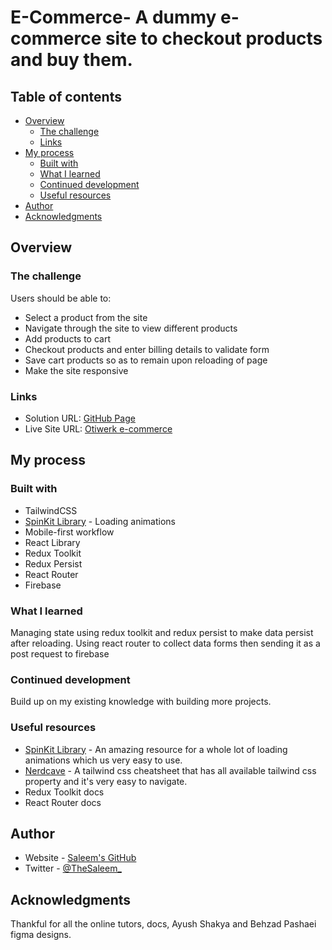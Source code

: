 # E-Commerce- A dummy e-commerce site to checkout products and buy them.
 

## Table of contents

- [Overview](#overview)
  - [The challenge](#the-challenge)
  - [Links](#links)
- [My process](#my-process)
  - [Built with](#built-with)
  - [What I learned](#what-i-learned)
  - [Continued development](#continued-development)
  - [Useful resources](#useful-resources)
- [Author](#author)
- [Acknowledgments](#acknowledgments)


## Overview

### The challenge

Users should be able to:

- Select a product from the site
- Navigate through the site to view different products
- Add products to cart
- Checkout products and enter billing details to validate form
- Save cart products so as to remain upon reloading of page
- Make the site responsive



### Links

- Solution URL: [GitHub Page](https://github.com/Thesaleem/e-commerce)
- Live Site URL: [Otiwerk e-commerce](https://e-commerce-s.netlify.app)

## My process

### Built with

- TailwindCSS
- [SpinKit Library](https://tobiasahlin.com/spinkit/) - Loading animations
- Mobile-first workflow
- React Library
- Redux Toolkit
- Redux Persist
- React Router
- Firebase




### What I learned

Managing state using redux toolkit and redux persist to make data persist after reloading. Using react router to collect data forms then sending it as a post request to firebase

### Continued development

Build up on my existing knowledge with building more projects.


### Useful resources

- [SpinKit Library](https://tobiasahlin.com/spinkit/) - An amazing resource for a whole lot of loading animations which us very easy to use.
- [Nerdcave](https://nerdcave.com/tailwind-cheat-sheet) - A tailwind css cheatsheet that has all available tailwind css property and it's very easy to navigate.
- Redux Toolkit docs
- React Router docs


## Author

- Website - [Saleem's GitHub](https://github.com/Thesaleem)
- Twitter - [@TheSaleem_](https://www.twitter.com/thesaleem_)


## Acknowledgments

Thankful for all the online tutors, docs, Ayush Shakya and Behzad Pashaei figma designs.


